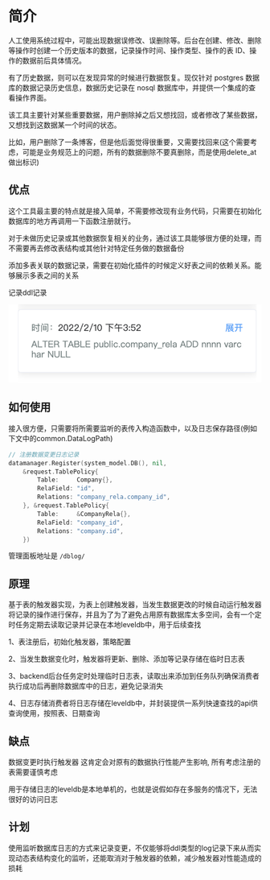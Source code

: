 # 简介
人工使用系统过程中，可能出现数据误修改、误删除等。后台在创建、修改、删除等操作时创建一个历史版本的数据，记录操作时间、操作类型、操作的表 ID、操作的数据前后具体情况。

有了历史数据，则可以在发现异常的时候进行数据恢复。现仅针对 postgres 数据库的数据记录历史信息，数据历史记录在 nosql 数据库中，并提供一个集成的查看操作界面。

该工具主要针对某些重要数据，用户删除掉之后又想找回，或者修改了某些数据，又想找到这数据某一个时间的状态。

比如，用户删除了一条博客，但是他后面觉得很重要，又需要找回来(这个需要考虑，可能是业务规范上的问题，所有的数据删除不要真删除，而是使用delete_at做出标识)

## 优点

这个工具最主要的特点就是接入简单，不需要修改现有业务代码，只需要在初始化数据库的地方再调用一下函数注册就行。

对于未做历史记录或其他数据恢复相关的业务，通过该工具能够很方便的处理，而不需要再去修改表结构或其他针对特定任务做的数据备份

添加多表关联的数据记录，需要在初始化插件的时候定义好表之间的依赖关系。能够展示多表之间的关系

记录ddl记录

![](docs/img/ddl记录.png)

## 如何使用

接入很方便，只需要将所需要监听的表传入构造函数中，以及日志保存路径(例如下文中的common.DataLogPath)

```Go
// 注册数据变更日志记录
datamanager.Register(system_model.DB(), nil,
    &request.TablePolicy{
        Table:     Company{},
        RelaField: "id",
        Relations: "company_rela.company_id",
    }, &request.TablePolicy{
        Table:     &CompanyRela{},
        RelaField: "company_id",
        Relations: "company.id",
    })
```

管理面板地址是 `/dblog/`

## 原理

基于表的触发器实现，为表上创建触发器，当发生数据更改的时候自动运行触发器将记录的操作进行保存，并且为了为了避免占用原有数据库太多空间，会有一个定时任务定期去读取记录并记录在本地leveldb中，用于后续查找


1、表注册后，初始化触发器，策略配置

2、当发生数据变化时，触发器将更新、删除、添加等记录存储在临时日志表

3、backend后台任务定时处理临时日志表，读取出来添加到任务队列确保消费者执行成功后再删除数据库中的日志，避免记录消失

4、日志存储消费者将日志存储在leveldb中，并封装提供一系列快速查找的api供查询使用，按照表、日期查询

## 缺点

数据变更时执行触发器 这肯定会对原有的数据执行性能产生影响, 所有考虑注册的表需要谨慎考虑

用于存储日志的leveldb是本地单机的，也就是说假如存在多服务的情况下，无法很好的访问日志


## 计划

使用监听数据库日志的方式来记录变更，不仅能够将ddl类型的log记录下来从而实现动态表结构变化的监听，还能取消对于触发器的依赖，减少触发器对性能造成的损耗
